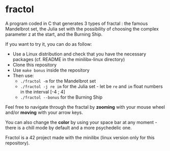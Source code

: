 # fractol

A program coded in C that generates 3 types of fractal : the famous Mandelbrot set, the Julia set with the possibility of choosing the complex parameter z at the start, and the Burning Ship.

If you want to try it, you can do as follow:
- Use a Linux distribution and check that you have the necessary packages (cf. README in the minilibx-linux directory)
- Clone this repository
- Use `make bonus` inside the repository
- Then use:
  - `./fractol -m` for the Mandelbrot set
  - `./fractol -j re im` for the Julia set - let be `re` and `im` float numbers in the interval [-4 ; 4]
  - `./fractol --bonus` for the Burning Ship

Feel free to navigate through the fractal by **zooming** with your mouse wheel and/or **moving** with your arrow keys.

You can also change the **color** by using your space bar at any moment - there is a chill mode by default and a more psychedelic one.

Fractol is a 42 project made with the minilibx (linux version only for this repository).

